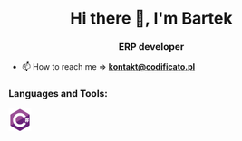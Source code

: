 <h1 align="center">Hi there 👋, I'm Bartek</h1>
<h3 align="center">ERP developer</h3>

- 📫 How to reach me => **kontakt@codificato.pl**


<h3 align="left">Languages and Tools:</h3>
<p align="left"> <a href="https://www.w3schools.com/cs/" target="_blank" rel="noreferrer"> <img src="https://raw.githubusercontent.com/devicons/devicon/master/icons/csharp/csharp-original.svg" alt="csharp" width="40" height="40"/> </a> </p>
